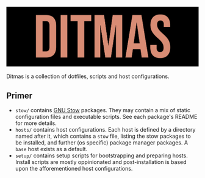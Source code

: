 <p align="center">
  <img src="./resources/ditmas.png">
</p>

Ditmas is a collection of dotfiles, scripts and host configurations.

## Primer

- `stow/` contains [GNU Stow](https://www.gnu.org/software/stow/) packages. They may contain a mix of static configuration
    files and executable scripts. See each package's README for more details.
- `hosts/` contains host configurations. Each host is defined by a directory named after it, which contains a `stow`
    file, listing the stow packages to be installed, and further (os specific) package manager packages. A `base` host
    exists as a default.
- `setup/` contains setup scripts for bootstrapping and preparing hosts. Install scripts are mostly oppinionated and
    post-installation is based upon the afforementioned host configurations.

